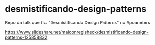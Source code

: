 # desmistificando-design-patterns
Repo da talk que fiz: "Desmistificando Design Patterns" no #poaneters

https://www.slideshare.net/maiconregisheck/desmistificando-design-patterns-125858832
